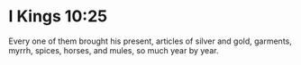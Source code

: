 # I Kings 10:25

Every one of them brought his present, articles of silver and gold, garments, myrrh, spices, horses, and mules, so much year by year.
